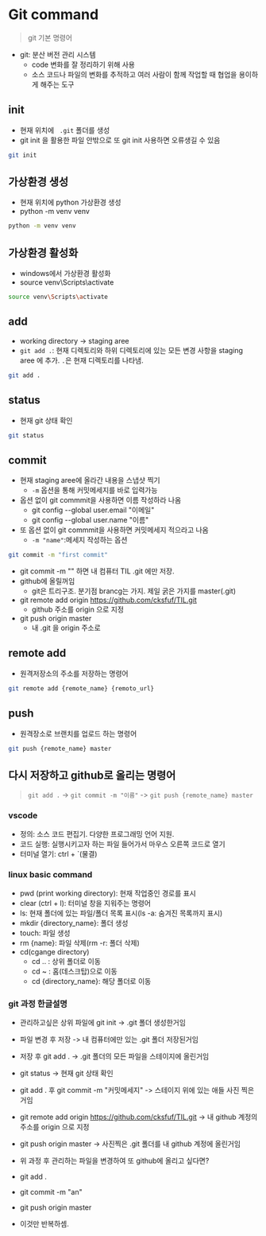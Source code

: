 # Git command
> git 기본 명령어

- git: 분산 버전 관리 시스템
    - code 변화를 잘 정리하기 위해 사용
    - 소스 코드나 파일의 변화를 추적하고 여러 사람이 함께 작업할 때 협업을 용이하게 해주는 도구


## init
- 현재 위치에 ` .git` 폴더를 생성
- git init 을 활용한 파일 안밖으로 또 git init 사용하면 오류생길 수 있음

```bash
git init
```


## 가상환경 생성
- 현재 위치에 python 가상환경 생성
- python -m venv venv

```bash
python -m venv venv
```


## 가상환경 활성화
- windows에서 가상환경 활성화
- source venv\Scripts\activate

```bash
source venv\Scripts\activate
```


## add
- working directory -> staging aree
- `git add .`: 현재 디렉토리와 하위 디렉토리에 있는 모든 변경 사항을 staging aree 에 추가. `.`은 현재 디렉토리를 나타냄.

```bash
git add .
```


## status
- 현재 git 상태 확인

```bash
git status
```


## commit
- 현재 staging aree에 올라간 내용을 스냅샷 찍기
    - `-m` 옵션을 통해 커밋메세지를 바로 입력가능
- 옵션 없이 git commmit을 사용하면 이름 작성하라 나옴
    - git config --global user.email "이메일"
    - git config --global user.name "이름"
- 또 옵션 없이 git commmit을 사용하면 커밋메세지 적으라고 나옴
    - `-m "name"`:메세지 작성하는 옵션

```bash
git commit -m "first commit"
```

- git commit -m "" 하면 내 컴퓨터 TIL .git 에만 저장.
- github에 올릴꺼임
    - git은 트리구조. 분기점 brancg는 가지. 제일 굵은 가지를 master(.git)
- git remote add origin https://github.com/cksfuf/TIL.git
    - github 주소를 origin 으로 지정
- git push origin master
    - 내 .git 을 origin 주소로


## remote add
- 원격저장소의 주소를 저장하는 명령어

```bash
git remote add {remote_name} {remoto_url}
```


## push
- 원격장소로 브랜치를 업로드 하는 명령어

```bash
git push {remote_name} master
```

## 다시 저장하고 github로 올리는 명령어
> `git add .` -> `git commit -m "이름"` -> `git push {remote_name} master`


### vscode
- 정의: 소스 코드 편집기. 다양한 프로그래밍 언어 지원.
- 코드 실행: 실행시키고자 하는 파일 들어가서 마우스 오른쪽 코드로 열기
- 터미널 열기: ctrl + `(물결)


### linux basic command
- pwd (print working directory): 현재 작업중인 경로를 표시
- clear (ctrl + l): 터미널 창을 지워주는 명령어
- ls: 현재 폴더에 있는 파일/폴더 목록 표시(ls -a: 숨겨진 목록까지 표시)
- mkdir {directory_name}: 폴더 생성
- touch: 파일 생성
- rm {name}: 파일 삭제(rm -r: 폴더 삭제)
- cd(cgange directory)
	- cd .. : 상위 폴더로 이동
	- cd ~ : 홈(데스크탑)으로 이동
	- cd {directory_name}: 해당 폴더로 이동


### git 과정 한글설명

- 관리하고싶은 상위 파일에 git init -> .git 폴더 생성한거임
- 파일 변경 후 저장 -> 내 컴퓨터에만 있는 .git 폴더 저장된거임
- 저장 후 git add . -> .git 폴더의 모든 파일을 스테이지에 올린거임
- git status -> 현재 git 상태 확인
- git add . 후 git commit -m "커밋메세지" -> 스테이지 위에 있는 애들 사진 찍은거임
- git remote add origin https://github.com/cksfuf/TIL.git -> 내 github 계정의 주소를 origin 으로 지정
- git push origin master -> 사진찍은 .git 폴더를 내 github 계정에 올린거임

- 위 과정 후 관리하는 파일을 변경하여 또 github에 올리고 싶다면?
- git add .
- git commit -m "an"
- git push origin master
- 이것만 반복하셈.